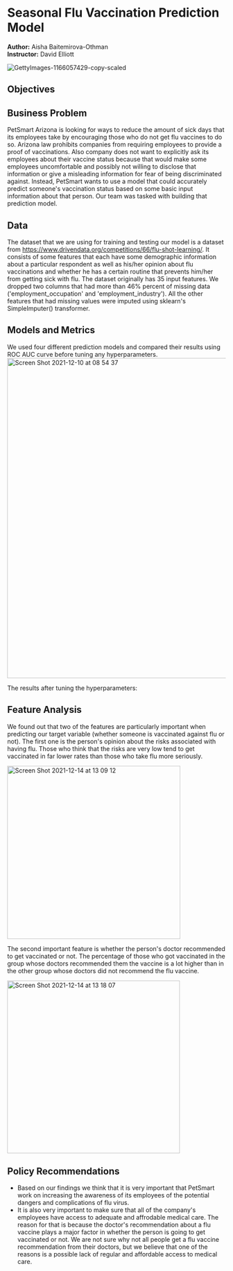 # Seasonal Flu Vaccination Prediction Model
<p>
<b>Author:</b> Aisha Baitemirova-Othman
<br>
<b>Instructor:</b> David Elliott
</p>

![GettyImages-1166057429-copy-scaled](https://user-images.githubusercontent.com/92397144/145737018-1b3ded68-616c-4073-b139-2793121504b5.jpg)

## Objectives



## Business Problem
PetSmart Arizona is looking for ways to reduce the amount of sick days that its employees take by encouraging those who do not get flu vaccines to do so. Arizona law prohibits companies from requiring employees to provide a proof of vaccinations. Also company does not want to explicitly ask its employees about their vaccine status because that would make some employees uncomfortable and possibly not willing to disclose that information or give a misleading information for fear of being discriminated against. Instead, PetSmart wants to use a model that could accurately predict someone's vaccination status based on some basic input information about that person. Our team was tasked with building that prediction model. 

## Data
The dataset that we are using for training and testing our model is a dataset from https://www.drivendata.org/competitions/66/flu-shot-learning/. It consists of some features that each have some demographic information about a particular respondent as well as his/her opinion about flu vaccinations and whether he has a certain routine that prevents him/her from getting sick with flu. 
The dataset originally has 35 input features. We dropped two columns that had more than 46% percent of missing data ('employment_occupation' and 'employment_industry'). All the other features that had missing values were imputed using sklearn's SimpleImputer() transformer. 

## Models and Metrics
We used four different prediction models and compared their results using ROC AUC curve before tuning any hyperparameters. 
<img width="738" alt="Screen Shot 2021-12-10 at 08 54 37" src="https://user-images.githubusercontent.com/92397144/146062877-fa2ec38b-8b2b-42f8-aff1-c1f1c4818523.png">

The results after tuning the hyperparameters:

## Feature Analysis
We found out that two of the features are particularly important when predicting our target variable (whether someone is vaccinated against flu or not). The first one is the person's opinion about the risks associated with having flu. Those who think that the risks are very low tend to get vaccinated in far lower rates than those who take flu more seriously. 

<img width="399" alt="Screen Shot 2021-12-14 at 13 09 12" src="https://user-images.githubusercontent.com/92397144/146063750-c48cba31-70a7-46b3-8f8f-d398c0a864e1.png">

The second important feature is whether the person's doctor recommended to get vaccinated or not. The percentage of those who got vaccinated in the group whose doctors recommended them the vaccine is a lot higher than in the other group whose doctors did not recommend the flu vaccine. 

<img width="398" alt="Screen Shot 2021-12-14 at 13 18 07" src="https://user-images.githubusercontent.com/92397144/146064921-4242c90b-4d0f-41c6-8693-776da7bfc37e.png">

## Policy Recommendations
* Based on our findings we think that it is very important that PetSmart work on increasing the awareness of its employees of the potential dangers and complications of flu virus. 
* It is also very important to make sure that all of the company's employees have access to adequate and affrodable medical care. The reason for that is because the doctor's recommendation about a flu vaccine plays a major factor in whether the person is going to get vaccinated or not. We are not sure why not all people get a flu vaccine recommendation from their doctors, but we believe that one of the reasons is a possible lack of regular and affordable access to medical care. 
